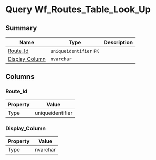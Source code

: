 # Query Wf_Routes_Table_Look_Up


## Summary

| Name | Type | Description |
| - | - | --- |
|[Route_Id](#route_id)|`uniqueidentifier` `PK`||
|[Display_Column](#display_column)|`nvarchar` ||

## Columns

### Route_Id

| Property | Value |
| - | - |
|Type|uniqueidentifier|

### Display_Column

| Property | Value |
| - | - |
|Type|nvarchar|


